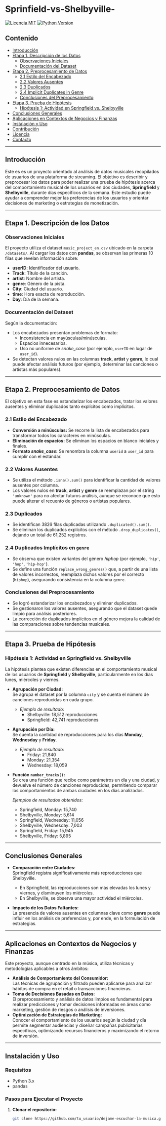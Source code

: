 # Sprinfield-vs-Shelbyville-

[![Licencia MIT](https://img.shields.io/badge/Licencia-MIT-blue.svg)](LICENSE)
[![Python Version](https://img.shields.io/badge/Python-3.x-blue.svg)](https://www.python.org/)

## Contenido
- [Introducción](#introducción)
- [Etapa 1. Descripción de los Datos](#etapa-1-descripción-de-los-datos)
  - [Observaciones Iniciales](#observaciones-iniciales)
  - [Documentación del Dataset](#documentación-del-dataset)
- [Etapa 2. Preprocesamiento de Datos](#etapa-2-preprocesamiento-de-datos)
  - [2.1 Estilo del Encabezado](#21-estilo-del-encabezado)
  - [2.2 Valores Ausentes](#22-valores-ausentes)
  - [2.3 Duplicados](#23-duplicados)
  - [2.4 Implicit Duplicates in Genre](#24-duplicados-implícitos-en-genre)
  - [Conclusiones del Preprocesamiento](#conclusiones-del-preprocesamiento)
- [Etapa 3. Prueba de Hipótesis](#etapa-3-prueba-de-hipótesis)
  - [Hipótesis 1: Actividad en Springfield vs. Shelbyville](#hipótesis-1-actividad-en-springfield-vs-shelbyville)
- [Conclusiones Generales](#conclusiones-generales)
- [Aplicaciones en Contextos de Negocios y Finanzas](#aplicaciones-en-contextos-de-negocios-y-finanzas)
- [Instalación y Uso](#instalación-y-uso)
- [Contribución](#contribución)
- [Licencia](#licencia)
- [Contacto](#contacto)

---

## Introducción
Este es es un proyecto orientado al análisis de datos musicales recopilados de usuarios de una plataforma de streaming. El objetivo es describir y preprocesar los datos para poder realizar una prueba de hipótesis acerca del comportamiento musical de los usuarios en dos ciudades, **Springfield** y **Shelbyville**, durante días específicos de la semana. Este estudio puede ayudar a comprender mejor las preferencias de los usuarios y orientar decisiones de marketing o estrategias de monetización.

---

## Etapa 1. Descripción de los Datos

### Observaciones Iniciales
El proyecto utiliza el dataset `music_project_en.csv` ubicado en la carpeta `/datasets/`. Al cargar los datos con **pandas**, se observan las primeras 10 filas que revelan información sobre:
- **userID**: Identificador del usuario.
- **Track**: Título de la canción.
- **artist**: Nombre del artista.
- **genre**: Género de la pista.
- **City**: Ciudad del usuario.
- **time**: Hora exacta de reproducción.
- **Day**: Día de la semana.

### Documentación del Dataset
Según la documentación:
- Los encabezados presentan problemas de formato:
  - Inconsistencia en mayúsculas/minúsculas.
  - Espacios innecesarios.
  - Uso no uniforme de _snake_case_ (por ejemplo, `userID` en lugar de `user_id`).
- Se detectan valores nulos en las columnas **track**, **artist** y **genre**, lo cual puede afectar análisis futuros (por ejemplo, determinar las canciones o artistas más populares).

---

## Etapa 2. Preprocesamiento de Datos

El objetivo en esta fase es estandarizar los encabezados, tratar los valores ausentes y eliminar duplicados tanto explícitos como implícitos.

### 2.1 Estilo del Encabezado
- **Conversión a minúsculas:** Se recorre la lista de encabezados para transformar todos los caracteres en minúsculas.
- **Eliminación de espacios:** Se eliminan los espacios en blanco iniciales y finales.
- **Formato _snake_case_:** Se renombra la columna `userid` a `user_id` para cumplir con el estándar.

### 2.2 Valores Ausentes
- Se utiliza el método `.isna().sum()` para identificar la cantidad de valores ausentes por columna.
- Los valores nulos en **track**, **artist** y **genre** se reemplazan por el string `'unknown'` para no afectar futuros análisis, aunque se reconoce que esto puede alterar el recuento de géneros o artistas populares.

### 2.3 Duplicados
- Se identifican 3826 filas duplicadas utilizando `.duplicated().sum()`.
- Se eliminan los duplicados explícitos con el método `.drop_duplicates()`, dejando un total de 61,252 registros.

### 2.4 Duplicados Implícitos en `genre`
- Se observa que existen variantes del género _hiphop_ (por ejemplo, `'hip'`, `'hop'`, `'hip-hop'`).
- Se define una función `replace_wrong_genres()` que, a partir de una lista de valores incorrectos, reemplaza dichos valores por el correcto (`hiphop`), asegurando consistencia en la columna `genre`.

### Conclusiones del Preprocesamiento
- Se logró estandarizar los encabezados y eliminar duplicados.
- Se gestionaron los valores ausentes, asegurando que el dataset quede limpio para análisis posteriores.
- La corrección de duplicados implícitos en el género mejora la calidad de las comparaciones sobre tendencias musicales.

---

## Etapa 3. Prueba de Hipótesis

### Hipótesis 1: Actividad en Springfield vs. Shelbyville
La hipótesis plantea que existen diferencias en el comportamiento musical de los usuarios de **Springfield** y **Shelbyville**, particularmente en los días lunes, miércoles y viernes.

- **Agrupación por Ciudad:**  
  Se agrupa el dataset por la columna `city` y se cuenta el número de canciones reproducidas en cada grupo.  
  - *Ejemplo de resultado:*  
    - Shelbyville: 18,512 reproducciones  
    - Springfield: 42,741 reproducciones

- **Agrupación por Día:**  
  Se cuenta la cantidad de reproducciones para los días **Monday**, **Wednesday** y **Friday**.  
  - *Ejemplo de resultado:*  
    - Friday: 21,840  
    - Monday: 21,354  
    - Wednesday: 18,059

- **Función `number_tracks()`:**  
  Se crea una función que recibe como parámetros un día y una ciudad, y devuelve el número de canciones reproducidas, permitiendo comparar los comportamientos de ambas ciudades en los días analizados.
  
  *Ejemplos de resultados obtenidos:*
  - Springfield, Monday: 15,740
  - Shelbyville, Monday: 5,614
  - Springfield, Wednesday: 11,056
  - Shelbyville, Wednesday: 7,003
  - Springfield, Friday: 15,945
  - Shelbyville, Friday: 5,895

---

## Conclusiones Generales
- **Comparación entre Ciudades:**  
  Springfield registra significativamente más reproducciones que Shelbyville.  
  - En Springfield, las reproducciones son más elevadas los lunes y viernes, y disminuyen los miércoles.  
  - En Shelbyville, se observa una mayor actividad el miércoles.
  
- **Impacto de los Datos Faltantes:**  
  La presencia de valores ausentes en columnas clave como **genre** puede influir en los análisis de preferencias y, por ende, en la formulación de estrategias.

---

## Aplicaciones en Contextos de Negocios y Finanzas
Este proyecto, aunque centrado en la música, utiliza técnicas y metodologías aplicables a otros ámbitos:
- **Análisis de Comportamiento del Consumidor:**  
  Las técnicas de agrupación y filtrado pueden aplicarse para analizar hábitos de compra en el retail o transacciones financieras.
- **Toma de Decisiones Basadas en Datos:**  
  El preprocesamiento y análisis de datos limpios es fundamental para realizar predicciones y tomar decisiones informadas en áreas como marketing, gestión de riesgos o análisis de inversiones.
- **Optimización de Estrategias de Marketing:**  
  Conocer el comportamiento de los usuarios según la ciudad y día permite segmentar audiencias y diseñar campañas publicitarias específicas, optimizando recursos financieros y maximizando el retorno de inversión.

---

## Instalación y Uso

### Requisitos
- Python 3.x
- pandas

### Pasos para Ejecutar el Proyecto
1. **Clonar el repositorio:**
   ```bash
   git clone https://github.com/tu_usuario/dejame-escuchar-la-musica.git

